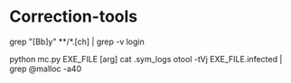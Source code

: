 # Correction-tools

grep "[Bb]y" **/*.[ch] | grep -v login

python mc.py EXE_FILE [arg]
cat .sym_logs
otool -tVj EXE_FILE.infected | grep @malloc -a40
